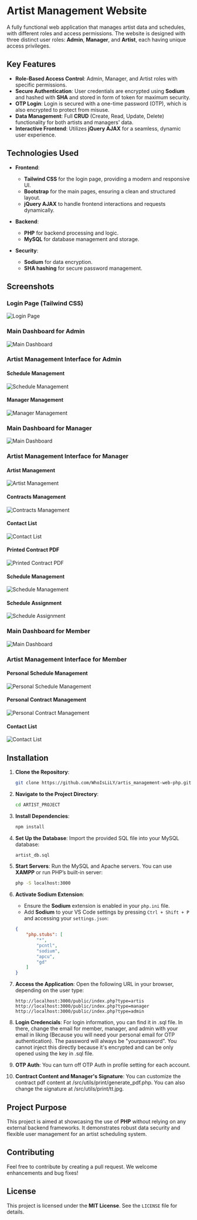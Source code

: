 # Artist Management Website

A fully functional web application that manages artist data and schedules, with different roles and access permissions. The website is designed with three distinct user roles: **Admin**, **Manager**, and **Artist**, each having unique access privileges.

## Key Features

- **Role-Based Access Control**: Admin, Manager, and Artist roles with specific permissions.
- **Secure Authentication**: User credentials are encrypted using **Sodium** and hashed with **SHA** and stored in form of token for maximum security.
- **OTP Login**: Login is secured with a one-time password (OTP), which is also encrypted to protect from misuse.
- **Data Management**: Full **CRUD** (Create, Read, Update, Delete) functionality for both artists and managers' data.
- **Interactive Frontend**: Utilizes **jQuery AJAX** for a seamless, dynamic user experience.

## Technologies Used

- **Frontend**: 
  - **Tailwind CSS** for the login page, providing a modern and responsive UI.
  - **Bootstrap** for the main pages, ensuring a clean and structured layout.
  - **jQuery AJAX** to handle frontend interactions and requests dynamically.

- **Backend**: 
  - **PHP** for backend processing and logic.
  - **MySQL** for database management and storage.

- **Security**:
  - **Sodium** for data encryption.
  - **SHA hashing** for secure password management.

## Screenshots

### Login Page (Tailwind CSS)
![Login Page](docs/landingPage.png)

### Main Dashboard for Admin
![Main Dashboard](docs/mainAdmin.png)

### Artist Management Interface for Admin
#### Schedule Management
![Schedule Management](docs/admin1.png)
#### Manager Management
![Manager Management](docs/admin2.png)

### Main Dashboard for Manager
![Main Dashboard](docs/mainManager.png)

### Artist Management Interface for Manager
#### Artist Management
![Artist Management](docs/manager1.png)
#### Contracts Management
![Contracts Management](docs/manager2.png)
#### Contact List
![Contact List](docs/manager3.png)
#### Printed Contract PDF
![Printed Contract PDF](docs/manager4.png)
#### Schedule Management
![Schedule Management](docs/manager5.png)
#### Schedule Assignment
![Schedule Assignment](docs/manager6.png)

### Main Dashboard for Member
![Main Dashboard](docs/mainMember.png)

### Artist Management Interface for Member
#### Personal Schedule Management
![Personal Schedule Management](docs/member1.png)
#### Personal Contract Management
![Personal Contract Management](docs/member2.png)
#### Contact List
![Contact List](docs/member3.png)

## Installation

1. **Clone the Repository**:
    ```bash
    git clone https://github.com/WhoIsLiLY/artis_management-web-php.git
    ```

2. **Navigate to the Project Directory**:
    ```bash
    cd ARTIST_PROJECT
    ```

3. **Install Dependencies**:
    ```bash
    npm install
    ```

4. **Set Up the Database**:
    Import the provided SQL file into your MySQL database:
    ```bash
    artist_db.sql
    ```

5. **Start Servers**:
    Run the MySQL and Apache servers. You can use **XAMPP** or run PHP’s built-in server:
    ```bash
    php -S localhost:3000
    ```

6. **Activate Sodium Extension**:
    - Ensure the **Sodium** extension is enabled in your `php.ini` file.
    - Add **Sodium** to your VS Code settings by pressing `Ctrl + Shift + P` and accessing your `settings.json`:
    ```json
    {
        "php.stubs": [
            "*",
            "pcntl",
            "sodium",
            "apcu",
            "gd"
        ]
    }
    ```

7. **Access the Application**:
    Open the following URL in your browser, depending on the user type:
    ```
    http://localhost:3000/public/index.php?type=artis
    http://localhost:3000/public/index.php?type=manager
    http://localhost:3000/public/index.php?type=admin
    ```
    
8. **Login Credencials**:
   For login information, you can find it in .sql file. In there, change the email for member, manager, and admin with your email in liking (Because you will need your personal email for OTP authentication). The password will always be "yourpassword". You cannot inject this directly because it's encrypted and can be only opened using the key in .sql file.

9. **OTP Auth**:
   You can turn off OTP Auth in profile setting for each account.

10. **Contract Content and Manager's Signature**:
   You can customize the contract pdf content at /src/utils/print/generate_pdf.php. You can also change the signature at /src/utils/print/tt.jpg.

## Project Purpose

This project is aimed at showcasing the use of **PHP** without relying on any external backend frameworks. It demonstrates robust data security and flexible user management for an artist scheduling system.

## Contributing

Feel free to contribute by creating a pull request. We welcome enhancements and bug fixes!

## License

This project is licensed under the **MIT License**. See the `LICENSE` file for details.
